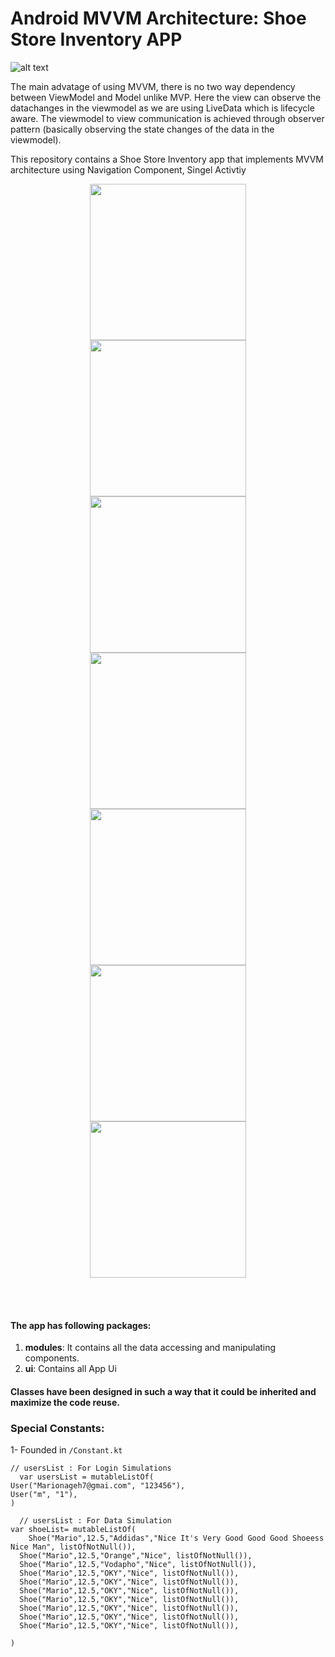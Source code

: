
# Android MVVM Architecture: Shoe Store Inventory APP  
![alt text](https://cdn-images-1.medium.com/max/1600/1*OqeNRtyjgWZzeUifrQT-NA.png)  
  
The main advatage of using MVVM, there is no two way dependency between ViewModel and Model unlike MVP. Here the view can observe the datachanges in the viewmodel as we are using LiveData which is lifecycle aware. The viewmodel to view communication is achieved through observer pattern (basically observing the state changes of the data in the viewmodel).  
  
  
This repository contains a Shoe Store Inventory app that implements MVVM architecture using Navigation Component, Singel Activtiy
  
<p align="center">  
  <img src="https://user-images.githubusercontent.com/36963317/116445040-b5294780-a855-11eb-98d1-1b330f933017.png" width="250">  
  <br>  
  <img src="https://user-images.githubusercontent.com/36963317/116445046-b8243800-a855-11eb-95a0-3bafc14bd967.png" width="250">  
 <br>  
  <img src="https://user-images.githubusercontent.com/36963317/116445051-b8bcce80-a855-11eb-9151-330527c4df94.png" width="250">  
  <br>  
  <img src="https://user-images.githubusercontent.com/36963317/116445062-b9edfb80-a855-11eb-9eff-0a4421caba47.png" width="250">  
    <br>  
  <img src="https://user-images.githubusercontent.com/36963317/116445064-ba869200-a855-11eb-8d7d-0fd37f126d82.png" width="250">  
    <br>  
  <img src="https://user-images.githubusercontent.com/36963317/116445066-bb1f2880-a855-11eb-8385-cf57c4ba346e.png" width="250">  
    <br>  
  <img src="https://user-images.githubusercontent.com/36963317/116445067-bb1f2880-a855-11eb-8271-dfaacdff3afe.png" width="250">  
</p>  
<br>  
<br>  
  
#### The app has following packages:  
1. **modules**: It contains all the data accessing and manipulating components.  
2. **ui**: Contains all App Ui

  
#### Classes have been designed in such a way that it could be inherited and maximize the code reuse.  
  
### Special Constants:  
1- Founded in ```/Constant.kt```  
```  
// usersList : For Login Simulations
  var usersList = mutableListOf(  
User("Marionageh7@gmai.com", "123456"),  
User("m", "1"),  
)  
  
  // usersList : For Data Simulation
var shoeList= mutableListOf(  
    Shoe("Mario",12.5,"Addidas","Nice It's Very Good Good Good Shoeess Nice Man", listOfNotNull()),  
  Shoe("Mario",12.5,"Orange","Nice", listOfNotNull()),  
  Shoe("Mario",12.5,"Vodapho","Nice", listOfNotNull()),  
  Shoe("Mario",12.5,"OKY","Nice", listOfNotNull()),  
  Shoe("Mario",12.5,"OKY","Nice", listOfNotNull()),  
  Shoe("Mario",12.5,"OKY","Nice", listOfNotNull()),  
  Shoe("Mario",12.5,"OKY","Nice", listOfNotNull()),  
  Shoe("Mario",12.5,"OKY","Nice", listOfNotNull()),  
  Shoe("Mario",12.5,"OKY","Nice", listOfNotNull()),  
  Shoe("Mario",12.5,"OKY","Nice", listOfNotNull()),  
  
)

```  
  